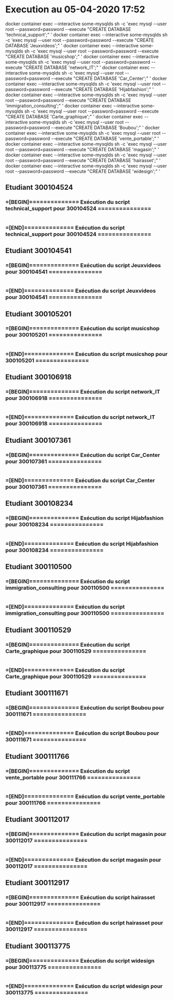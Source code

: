 # Execution au 05-04-2020 17:52
docker container exec --interactive some-mysqlds sh -c 'exec mysql --user root --password=password --execute "CREATE DATABASE 'technical_support';" '
docker container exec --interactive some-mysqlds sh -c 'exec mysql --user root --password=password --execute "CREATE DATABASE 'Jeuxvideos';" '
docker container exec --interactive some-mysqlds sh -c 'exec mysql --user root --password=password --execute "CREATE DATABASE 'musicshop';" '
docker container exec --interactive some-mysqlds sh -c 'exec mysql --user root --password=password --execute "CREATE DATABASE 'network_IT';" '
docker container exec --interactive some-mysqlds sh -c 'exec mysql --user root --password=password --execute "CREATE DATABASE 'Car_Center';" '
docker container exec --interactive some-mysqlds sh -c 'exec mysql --user root --password=password --execute "CREATE DATABASE 'Hijabfashion';" '
docker container exec --interactive some-mysqlds sh -c 'exec mysql --user root --password=password --execute "CREATE DATABASE 'immigration_consulting';" '
docker container exec --interactive some-mysqlds sh -c 'exec mysql --user root --password=password --execute "CREATE DATABASE 'Carte_graphique';" '
docker container exec --interactive some-mysqlds sh -c 'exec mysql --user root --password=password --execute "CREATE DATABASE 'Boubou';" '
docker container exec --interactive some-mysqlds sh -c 'exec mysql --user root --password=password --execute "CREATE DATABASE 'vente_portable';" '
docker container exec --interactive some-mysqlds sh -c 'exec mysql --user root --password=password --execute "CREATE DATABASE 'magasin';" '
docker container exec --interactive some-mysqlds sh -c 'exec mysql --user root --password=password --execute "CREATE DATABASE 'hairasset';" '
docker container exec --interactive some-mysqlds sh -c 'exec mysql --user root --password=password --execute "CREATE DATABASE 'widesign';" '

## Etudiant 300104524 
###  =[BEGIN]============== Exécution du script technical_support pour 300104524 =============== 
```
```
###  =[END]============== Exécution du script technical_support pour 300104524 =============== 

## Etudiant 300104541 
###  =[BEGIN]============== Exécution du script Jeuxvideos pour 300104541 =============== 
```
```
###  =[END]============== Exécution du script Jeuxvideos pour 300104541 =============== 

## Etudiant 300105201 
###  =[BEGIN]============== Exécution du script musicshop pour 300105201 =============== 
```
```
###  =[END]============== Exécution du script musicshop pour 300105201 =============== 

## Etudiant 300106918 
###  =[BEGIN]============== Exécution du script network_IT pour 300106918 =============== 
```
```
###  =[END]============== Exécution du script network_IT pour 300106918 =============== 

## Etudiant 300107361 
###  =[BEGIN]============== Exécution du script Car_Center pour 300107361 =============== 
```
```
###  =[END]============== Exécution du script Car_Center pour 300107361 =============== 

## Etudiant 300108234 
###  =[BEGIN]============== Exécution du script Hijabfashion pour 300108234 =============== 
```
```
###  =[END]============== Exécution du script Hijabfashion pour 300108234 =============== 

## Etudiant 300110500 
###  =[BEGIN]============== Exécution du script immigration_consulting pour 300110500 =============== 
```
```
###  =[END]============== Exécution du script immigration_consulting pour 300110500 =============== 

## Etudiant 300110529 
###  =[BEGIN]============== Exécution du script Carte_graphique pour 300110529 =============== 
```
```
###  =[END]============== Exécution du script Carte_graphique pour 300110529 =============== 

## Etudiant 300111671 
###  =[BEGIN]============== Exécution du script Boubou pour 300111671 =============== 
```
```
###  =[END]============== Exécution du script Boubou pour 300111671 =============== 

## Etudiant 300111766 
###  =[BEGIN]============== Exécution du script vente_portable pour 300111766 =============== 
```
```
###  =[END]============== Exécution du script vente_portable pour 300111766 =============== 

## Etudiant 300112017 
###  =[BEGIN]============== Exécution du script magasin pour 300112017 =============== 
```
```
###  =[END]============== Exécution du script magasin pour 300112017 =============== 

## Etudiant 300112917 
###  =[BEGIN]============== Exécution du script hairasset pour 300112917 =============== 
```
```
###  =[END]============== Exécution du script hairasset pour 300112917 =============== 

## Etudiant 300113775 
###  =[BEGIN]============== Exécution du script widesign pour 300113775 =============== 
```
```
###  =[END]============== Exécution du script widesign pour 300113775 =============== 
